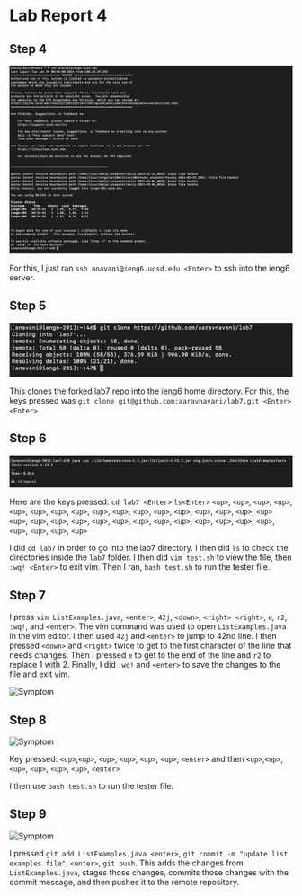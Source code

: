 # Lab Report 4

## Step 4

![Symptom](lab4-1.png)

For this, I just ran ```ssh anavani@ieng6.ucsd.edu <Enter>``` to ssh into the ieng6 server. 

## Step 5

![Symptom](lab4-2.png)

This clones the forked lab7 repo into the ieng6 home directory. For this, the keys pressed was ```git clone git@github.com:aaravnavani/lab7.git <Enter> <Enter>```  


## Step 6

![Symptom](lab4-3.png)

Here are the keys pressed: 
```cd lab7 <Enter>```
```ls<Enter>```
```<up>```, ```<up>```, ```<up>```, ```<up>```, ```<up>```, ```<up>```, ```<up>```, ```<up>```, ```<up>```, ```<up>```, ```<up>```, ```<up>```, ```<up>```, ```<up>```, ```<up>```, ```<up>```, ```<up>```
```<up>```, ```<up>```, ```<up>```, ```<up>```, ```<up>```, ```<up>```, ```<up>```, ```<up>```, ```<up>```, ```<up>```, ```<up>```, ```<up>```, ```<up>```, ```<up>```, ```<up>```, ```<up>```, ```<up>```

I did ```cd lab7``` in order to go into the lab7 directory. I then did ```ls``` to check the directories inside the ```lab7``` folder. I then did ```vim test.sh``` to view the file, then ```:wq! <Enter>``` to exit vim. Then I ran, ```bash test.sh``` to run the tester file. 

## Step 7

I press ```vim ListExamples.java```, ```<enter>```, ```42j```, ```<down>```, ```<right> <right>```, ```e```, ```r2```, ```:wq!```, and ```<enter>```. 
The vim command was used to open ```ListExamples.java``` in the vim editor. 
I then used ```42j``` and ```<enter>``` to jump to 42nd line. 
I then pressed ```<down>``` and ```<right>``` twice to get to the first character of the line that needs changes. Then I pressed ```e``` to get to the end of the line and ```r2``` to replace 1 with 2.
Finally, I did ```:wq!``` and ```<enter>``` to save the changes to the file and exit vim.

![Symptom](lab4-4.png)

## Step 8

![Symptom](lab4-5.png)

Key pressed: ```<up>```,```<up>```, ```<up>```, ```<up>```, ```<up>```, ```<up>```, ```<enter>``` and then ```<up>```,```<up>```, ```<up>```, ```<up>```, ```<up>```, ```<up>```, ```<enter>```

I then use ```bash test.sh``` to run the tester file. 

## Step 9

![Symptom](lab4-6.png)

I pressed ```git add ListExamples.java <enter>```, ```git commit -m "update list examples file"```, ```<enter>```, ```git push```. This adds the changes from ```ListExamples.java```, stages those changes, commits those changes with the commit message, and then pushes it to the remote repository.  
